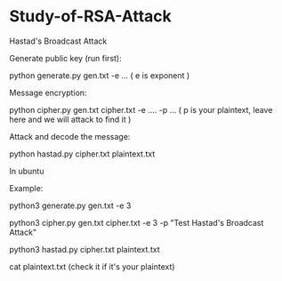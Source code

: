 # Study-of-RSA-Attack

Hastad's Broadcast Attack

Generate public key (run first):

python generate.py gen.txt -e ... ( e is exponent )

Message encryption:

python cipher.py gen.txt cipher.txt -e .... -p ... ( p is your plaintext, leave here and we will attack to find it )

Attack and decode the message:

python hastad.py cipher.txt plaintext.txt

In ubuntu

Example:

python3 generate.py gen.txt -e 3

python3 cipher.py gen.txt cipher.txt -e 3 -p "Test Hastad's Broadcast Attack"

python3 hastad.py cipher.txt plaintext.txt 

cat plaintext.txt (check it if it's your plaintext)
